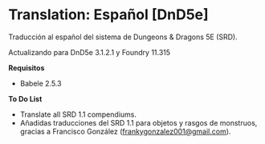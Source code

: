 # Translation: Español [DnD5e]

Traducción al español del sistema de Dungeons & Dragons 5E (SRD).

Actualizando para DnD5e 3.1.2.1 y Foundry 11.315

**Requisitos**
- Babele 2.5.3

**To Do List**
- Translate all SRD 1.1 compendiums.
- Añadidas traducciones del SRD 1.1 para objetos y rasgos de monstruos, gracias a Francisco González (frankygonzalez001@gmail.com).